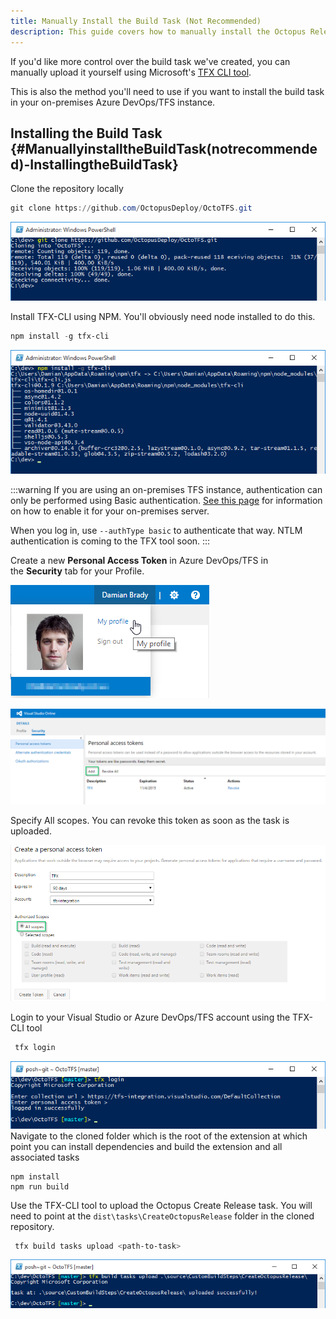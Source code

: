 ```yaml
---
title: Manually Install the Build Task (Not Recommended)
description: This guide covers how to manually install the Octopus Release build task into Microsoft Azure DevOps/TFS.
---
```


If you'd like more control over the build task we've created, you can manually upload it yourself using Microsoft's [TFX CLI tool](https://github.com/Microsoft/tfs-cli).

This is also the method you'll need to use if you want to install the build task in your on-premises Azure DevOps/TFS instance.

## Installing the Build Task {#ManuallyinstalltheBuildTask(notrecommended)-InstallingtheBuildTask}

Clone the repository locally

```powershell
git clone https://github.com/OctopusDeploy/OctoTFS.git
```

![](images/3278346.png)

Install TFX-CLI using NPM. You'll obviously need node installed to do this.

```powershell
npm install -g tfx-cli
```

![](images/3278347.png)

:::warning
If you are using an on-premises TFS instance, authentication can only be performed using Basic authentication. [See this page](https://github.com/Microsoft/tfs-cli/blob/master/docs/configureBasicAuth.md) for information on how to enable it for your on-premises server.

When you log in, use `--authType basic` to authenticate that way. NTLM authentication is coming to the TFX tool soon.
:::

Create a new **Personal Access Token** in Azure DevOps/TFS in the **Security** tab for your Profile.

![](images/3278348.png)

![](images/3278349.png)

Specify All scopes. You can revoke this token as soon as the task is uploaded.

![](images/3278350.png)

Login to your Visual Studio or Azure DevOps/TFS account using the TFX-CLI tool

```powershell
 tfx login
```

![](images/3278375.png)
Navigate to the cloned folder which is the root of the extension at which point you can install dependencies and build the extension and all associated tasks

```
npm install
npm run build
```

Use the TFX-CLI tool to upload the Octopus Create Release task. You will need to point at the `dist\tasks\CreateOctopusRelease` folder in the cloned repository.

```powershell
 tfx build tasks upload <path-to-task>
```

![](images/3278376.png)
